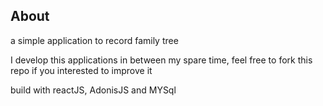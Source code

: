 ## About

a simple application to record family tree

I develop this applications in between my spare time, feel free to fork this repo if you interested to improve it

build with reactJS, AdonisJS and MYSql
